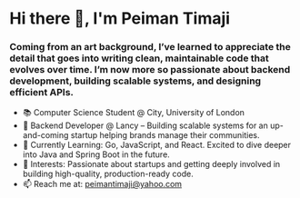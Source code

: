 # Hi there 👋, I'm Peiman Timaji
### Coming from an art background, I’ve learned to appreciate the detail that goes into writing clean, maintainable code that evolves over time. I’m now more so passionate about backend development, building scalable systems, and designing efficient APIs.

- 📚 Computer Science Student @ City, University of London
- 🔭 Backend Developer @ Lancy – Building scalable systems for an up-and-coming startup helping brands manage their communities.
- 🌱 Currently Learning: Go, JavaScript, and React. Excited to dive deeper into Java and Spring Boot in the future.
- 👀 Interests: Passionate about startups and getting deeply involved in building high-quality, production-ready code.
- 📫 Reach me at: peimantimaji@yahoo.com
